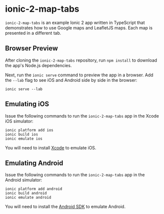 # ionic-2-map-tabs

`ionic-2-map-tabs` is an example Ionic 2 app written in TypeScript that demonstrates how to use Google maps and LeafletJS maps. Each map is presented in a different tab.

## Browser Preview

After cloning the `ionic-2-map-tabs` repository, run `npm install` to download the app's Node.js dependencies.

Next, run the `ionic serve` command to preview the app in a browser. Add the `--lab` flag to see iOS and Android side by side in the browser:

`ionic serve --lab`

## Emulating iOS

Issue the following commands to run the `ionic-2-map-tabs` app in the Xcode iOS simulator:

```
ionic platform add ios
ionic build ios
ionic emulate ios
```

You will need to install [Xcode](https://developer.apple.com/xcode/) to emulate iOS.

## Emulating Android

Issue the following commands to run the `ionic-2-map-tabs` app in the Android simulator:

```
ionic platform add android
ionic build android
ionic emulate android
```

You will need to install the [Android SDK](https://developer.android.com/studio/index.html) to emulate Android.
